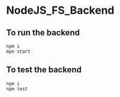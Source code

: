 # NodeJS_FS_Backend

## To run the backend

```shell
npm i
mpn start
```

## To test the backend 

```shell
npm i
npm test
```